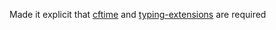 Made it explicit that [cftime](https://unidata.github.io/cftime/) and [typing-extensions](https://typing-extensions.readthedocs.io/en/latest/#) are required
